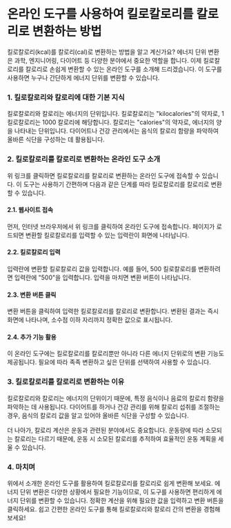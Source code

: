온라인 도구를 사용하여 킬로칼로리를 칼로리로 변환하는 방법
================================

킬로칼로리(kcal)를 칼로리(cal)로 변환하는 방법을 알고 계신가요? 에너지 단위 변환은 과학, 엔지니어링, 다이어트 등 다양한 분야에서 중요한 역할을 합니다. 이제 킬로칼로리를 칼로리로 손쉽게 변환할 수 있는 온라인 도구를 소개해 드리겠습니다. 이 도구를 사용하면 누구나 간단하게 에너지 단위를 변환할 수 있습니다.

### 1. 킬로칼로리와 칼로리에 대한 기본 지식

킬로칼로리와 칼로리는 에너지의 단위입니다. 킬로칼로리는 "kilocalories"의 약자로, 1 킬로칼로리는 1000 칼로리에 해당합니다. 칼로리는 "calories"의 약자로, 에너지의 양을 나타내는 단위입니다. 다이어트나 건강 관리에서는 음식의 칼로리 함량을 파악하여 올바른 식단을 구성하는 데 활용됩니다.

### 2. 킬로칼로리를 칼로리로 변환하는 온라인 도구 소개

위 링크를 클릭하면 킬로칼로리를 칼로리로 변환하는 온라인 도구에 접속할 수 있습니다. 이 도구는 사용하기 간편하며 다음과 같은 단계를 따라 킬로칼로리를 칼로리로 변환할 수 있습니다.

#### 2.1. 웹사이트 접속

먼저, 인터넷 브라우저에서 위 링크를 클릭하여 온라인 도구에 접속합니다. 페이지가 로드되면 변환할 킬로칼로리를 입력할 수 있는 입력란이 화면에 나타납니다.

#### 2.2. 킬로칼로리 입력

입력란에 변환할 킬로칼로리 값을 입력합니다. 예를 들어, 500 킬로칼로리를 변환하려면 입력란에 "500"을 입력합니다. 입력을 마치면 변환 버튼이 나타납니다.

#### 2.3. 변환 버튼 클릭

변환 버튼을 클릭하여 입력한 킬로칼로리를 칼로리로 변환합니다. 변환된 결과는 즉시 화면에 나타나며, 소수점 이하 자리까지 정확한 값으로 표시됩니다.

#### 2.4. 추가 기능 활용

이 온라인 도구에는 킬로칼로리를 칼로리뿐만 아니라 다른 에너지 단위로의 변환 기능도 제공됩니다. 필요에 따라 족족 변환하고 싶은 단위를 선택하여 사용할 수 있습니다.

### 3. 킬로칼로리를 칼로리로 변환하는 이유

킬로칼로리와 칼로리는 에너지의 단위이기 때문에, 특정 음식이나 음료의 칼로리 함량을 파악하는 데 사용됩니다. 다이어트를 하거나 건강 관리를 위해 칼로리 섭취를 조절하는 경우, 음식의 칼로리 값을 알고 있어야 올바른 식단을 구성할 수 있습니다.

더 나아가, 칼로리 계산은 운동과 관련된 분야에서도 중요합니다. 운동량에 따라 소모되는 칼로리는 다르기 때문에, 운동 시 소모된 칼로리를 추적하여 효율적인 운동 계획을 세울 수 있습니다.

### 4. 마치며

위에서 소개한 온라인 도구를 활용하여 킬로칼로리를 칼로리로 쉽게 변환해 보세요. 에너지 단위 변환은 다양한 상황에서 필요한 기능이므로, 이 도구를 사용하면 편리하게 에너지 단위를 변환할 수 있습니다. 정확한 계산을 위해 필요한 값을 입력하고 변환 버튼을 클릭하세요. 쉽고 간편한 온라인 도구를 통해 킬로칼로리와 칼로리 간의 변환을 경험해 보세요!